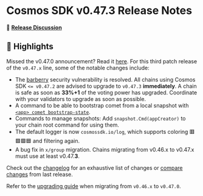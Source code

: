 # Cosmos SDK v0.47.3 Release Notes

💬 [**Release Discussion**](https://github.com/orgs/cosmos/discussions/categories/announcements)

## 🚀 Highlights

Missed the v0.47.0 announcement? Read it [here](https://github.com/lightmos/lightmos-sdk/releases/tag/v0.47.0).
For this third patch release of the `v0.47.x` line, some of the notable changes include:

* The [barberry](https://forum.cosmos.network/t/cosmos-sdk-security-advisory-barberry/10825) security vulnerability is resolved. All chains using Cosmos SDK `<= v0.47.2` are advised to upgrade to `v0.47.3` **immediately**. A chain is safe as soon as **33%+1** of the voting power has upgraded. Coordinate with your validators to upgrade as soon as possible.
* A command to be able to bootstrap comet from a local snapshot with [`<app> comet bootstrap-state`](https://docs.cosmos.network/v0.47/run-node/run-node#local-state-sync).
* Commands to manage snapshots: Add `snapshot.Cmd(appCreator)` to your chain root command for using them.
* The default logger is now `cosmossdk.io/log`, which supports coloring 🟥🟩🟪🟦 and filtering again.
* A bug fix in `x/group` migration. Chains migrating from v0.46.x to v0.47.x must use at least v0.47.**3**.

Check out the [changelog](https://github.com/lightmos/lightmos-sdk/blob/v0.47.3/CHANGELOG.md) for an exhaustive list of changes or [compare changes](https://github.com/lightmos/lightmos-sdk/compare/release/v0.47.2...v0.47.3) from last release.

Refer to the [upgrading guide](https://github.com/lightmos/lightmos-sdk/blob/release/v0.47.x/UPGRADING.md) when migrating from `v0.46.x` to `v0.47.0`.
